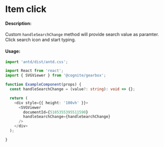 # Item click

<!-- STORY -->

#### Description:

Custom `handleSearchChange` method will provide search value as paramter.
Click search icon and start typing.

#### Usage:

```typescript jsx
import 'antd/dist/antd.css';

import React from 'react';
import { SVGViewer } from '@cognite/gearbox';

function ExampleComponent(props) {
  const handleSearchChange = (value?: string): void => {};

  return (
    <div style={{ height: '100vh' }}>
      <SVGViewer
        documentId={5185355395511590}
        handleSearchChange={handleSearchChange}
      />
    </div>
  );

}
```
